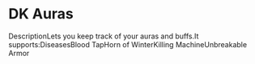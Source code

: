 # DK Auras

DescriptionLets you keep track of your auras and buffs.It supports:DiseasesBlood TapHorn of WinterKilling MachineUnbreakable Armor
